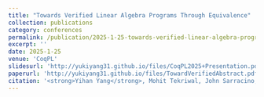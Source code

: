 ```yaml
---
title: "Towards Verified Linear Algebra Programs Through Equivalence"
collection: publications
category: conferences
permalink: /publication/2025-1-25-towards-verified-linear-algebra-programs-through-equivalence
excerpt: ''
date: 2025-1-25
venue: 'CoqPL'
slidesurl: 'http://yukiyang31.github.io/files/CoqPL2025+Presentation.pdf'
paperurl: 'http://yukiyang31.github.io/files/TowardVerifiedAbstract.pdf'
citation: '<strong>Yihan Yang</strong>, Mohit Tekriwal, John Sarracino, Matthew Sottile, Ignacio Laguna. 2025. Towards Verified Linear Algebra Programs Through Equivalence accepted at Coq for Programming Languages (CoqPL) in POPL2025 https://popl25.sigplan.org/details/CoqPL-2025-papers/3/Towards-Verified-Linear-Algebra-Programs-Through-Equivalence'
---
```

